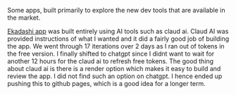 Some apps, built primarily to explore the new dev tools that are available in the market.

<a href="https://arungov.github.io/agam/ekadashi.html">Ekadashi app</a> was built entirely using AI tools such as claud ai. Claud AI was provided instructions of what I wanted and it did a fairly good job of building the app. We went through 17 iterations over 2 days as I ran out of tokens in the free version. I finally shifted to chatgpt since I didnt want to wait for another 12 hours for the claud ai to refresh free tokens. The good thing about claud ai is there is a render option which makes it easy to build and review the app. I did not find such an option on chatgpt. I hence ended up pushing this to github pages, which is a good idea for a longer term.


